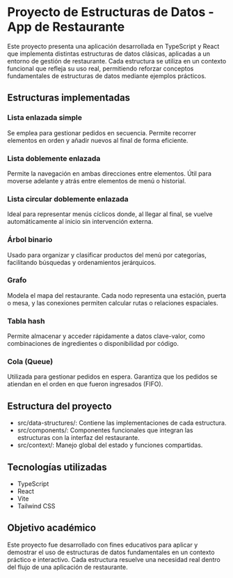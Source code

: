 # Proyecto de Estructuras de Datos - App de Restaurante

Este proyecto presenta una aplicación desarrollada en TypeScript y React que implementa distintas estructuras de datos clásicas, aplicadas a un entorno de gestión de restaurante. Cada estructura se utiliza en un contexto funcional que refleja su uso real, permitiendo reforzar conceptos fundamentales de estructuras de datos mediante ejemplos prácticos.

## Estructuras implementadas

### Lista enlazada simple
Se emplea para gestionar pedidos en secuencia. Permite recorrer elementos en orden y añadir nuevos al final de forma eficiente.

### Lista doblemente enlazada
Permite la navegación en ambas direcciones entre elementos. Útil para moverse adelante y atrás entre elementos de menú o historial.

### Lista circular doblemente enlazada
Ideal para representar menús cíclicos donde, al llegar al final, se vuelve automáticamente al inicio sin intervención externa.

### Árbol binario
Usado para organizar y clasificar productos del menú por categorías, facilitando búsquedas y ordenamientos jerárquicos.

### Grafo
Modela el mapa del restaurante. Cada nodo representa una estación, puerta o mesa, y las conexiones permiten calcular rutas o relaciones espaciales.

### Tabla hash
Permite almacenar y acceder rápidamente a datos clave-valor, como combinaciones de ingredientes o disponibilidad por código.

### Cola (Queue)
Utilizada para gestionar pedidos en espera. Garantiza que los pedidos se atiendan en el orden en que fueron ingresados (FIFO).

## Estructura del proyecto

- src/data-structures/: Contiene las implementaciones de cada estructura.
- src/components/: Componentes funcionales que integran las estructuras con la interfaz del restaurante.
- src/context/: Manejo global del estado y funciones compartidas.

## Tecnologías utilizadas

- TypeScript
- React
- Vite
- Tailwind CSS

## Objetivo académico

Este proyecto fue desarrollado con fines educativos para aplicar y demostrar el uso de estructuras de datos fundamentales en un contexto práctico e interactivo. Cada estructura resuelve una necesidad real dentro del flujo de una aplicación de restaurante.


